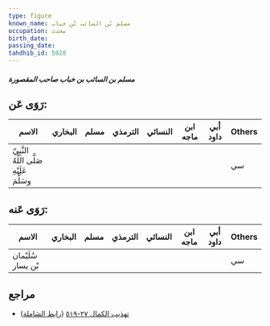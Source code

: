 ```yaml
---
type: figure
known_name: مسلم بْن السائب بْن خباب
occupation: محدث
birth_date:
passing_date:
tahdhib_id: 5928
---
```

##### مسلم بن السائب بن خباب صاحب المقصورة

## رَوَى عَن:
| الاسم                                      | البخاري | مسلم | الترمذي | النسائي | ابن ماجه | أبي داود | Others |
| ------------------------------------------ | ------- | ---- | ------- | ------- | -------- | -------- | ------ |
| النَّبِيّ صَلَّى اللَّهُ عَلَيْهِ وسَلَّمَ |         |      |         |         |          |          | سي     |
## رَوَى عَنه:
| الاسم              | البخاري | مسلم | الترمذي | النسائي | ابن ماجه | أبي داود | Others |
| ------------------ | ------- | ---- | ------- | ------- | -------- | -------- | ------ |
| سُلَيْمان بْن يسار |         |      |         |         |          |          | سي     |
## مراجع
- [تهذيب الكمال ٢٧-٥١٩](obsidian://open?vault=Tahdhib-al-Kamal&file=Figures/٥٩٢٨-مسلم%20بن%20السائب%20بن%20خباب%20صاحب%20المقصورة) ([رابط الشاملة](https://shamela.ws/book/3722/14908))